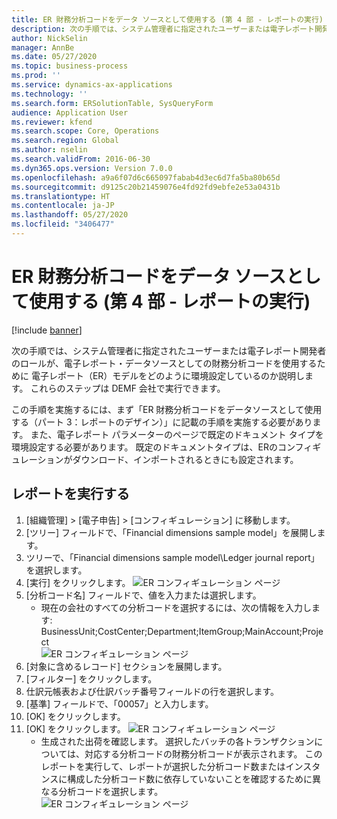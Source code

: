 ```yaml
---
title: ER 財務分析コードをデータ ソースとして使用する (第 4 部 - レポートの実行)
description: 次の手順では、システム管理者に指定されたユーザーまたは電子レポート開発者のロールが、電子レポート・データソースとしての財務分析コードを使用するために 電子レポート（ER）モデルをどのように環境設定しているのか説明します。
author: NickSelin
manager: AnnBe
ms.date: 05/27/2020
ms.topic: business-process
ms.prod: ''
ms.service: dynamics-ax-applications
ms.technology: ''
ms.search.form: ERSolutionTable, SysQueryForm
audience: Application User
ms.reviewer: kfend
ms.search.scope: Core, Operations
ms.search.region: Global
ms.author: nselin
ms.search.validFrom: 2016-06-30
ms.dyn365.ops.version: Version 7.0.0
ms.openlocfilehash: a9a6f07d6c665097fabab4d3ec6d7fa5ba80b65d
ms.sourcegitcommit: d9125c20b21459076e4fd92fd9ebfe2e53a0431b
ms.translationtype: HT
ms.contentlocale: ja-JP
ms.lasthandoff: 05/27/2020
ms.locfileid: "3406477"
---
```

# <a name="er-use-financial-dimensions-as-a-data-source-part-4---run-the-report"></a>ER 財務分析コードをデータ ソースとして使用する (第 4 部 - レポートの実行)

[!include [banner](../../includes/banner.md)]

次の手順では、システム管理者に指定されたユーザーまたは電子レポート開発者のロールが、電子レポート・データソースとしての財務分析コードを使用するために 電子レポート（ER）モデルをどのように環境設定しているのか説明します。 これらのステップは DEMF 会社で実行できます。

この手順を実施するには、まず「ER 財務分析コードをデータソースとして使用する（パート 3：レポートのデザイン）」に記載の手順を実施する必要があります。 また、電子レポート パラメーターのページで既定のドキュメント タイプを環境設定する必要があります。 既定のドキュメントタイプは、ERのコンフィギュレーションがダウンロード、インポートされるときにも設定されます。 


## <a name="run-report"></a>レポートを実行する
1. [組織管理] > [電子申告] > [コンフィギュレーション] に移動します。
2. [ツリー] フィールドで、「Financial dimensions sample model」を展開します。
3. ツリーで、「Financial dimensions sample model\Ledger journal report」を選択します。
4. [実行] をクリックします。
![ER コンフィギュレーション ページ](../media/er-financial-dimensions-guides-run1.png)
5. [分析コード名] フィールドで、値を入力または選択します。
    * 現在の会社のすべての分析コードを選択するには、次の情報を入力します: BusinessUnit;CostCenter;Department;ItemGroup;MainAccount;Project  
![ER コンフィギュレーション ページ](../media/er-financial-dimensions-guides-run2.png)
6. [対象に含めるレコード] セクションを展開します。
7. [フィルター] をクリックします。
8. 仕訳元帳表および仕訳バッチ番号フィールドの行を選択します。
9. [基準] フィールドで、「00057」と入力します。
10. [OK] をクリックします。
11. [OK] をクリックします。
![ER コンフィギュレーション ページ](../media/er-financial-dimensions-guides-run3.png)
    * 生成された出荷を確認します。 選択したバッチの各トランザクションについては、対応する分析コードの財務分析コードが表示されます。 このレポートを実行して、レポートが選択した分析コード数またはインスタンスに構成した分析コード数に依存していないことを確認するために異なる分析コードを選択します。  
![ER コンフィギュレーション ページ](../media/er-financial-dimensions-guides-run4.png)
